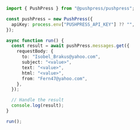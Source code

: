 <!-- Start SDK Example Usage [usage] -->
```typescript
import { PushPress } from "@pushpress/pushpress";

const pushPress = new PushPress({
  apiKey: process.env["PUSHPRESS_API_KEY"] ?? "",
});

async function run() {
  const result = await pushPress.messages.get({
    requestBody: {
      to: "Isobel_Brakus@yahoo.com",
      subject: "<value>",
      text: "<value>",
      html: "<value>",
      from: "Fern47@yahoo.com",
    },
  });

  // Handle the result
  console.log(result);
}

run();

```
<!-- End SDK Example Usage [usage] -->